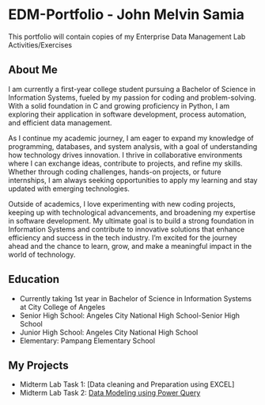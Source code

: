 # EDM-Portfolio - John Melvin Samia
This portfolio will contain copies of my Enterprise Data Management Lab Activities/Exercises

## About Me
I am currently a first-year college student pursuing a Bachelor of Science in Information Systems, fueled by my passion for coding and problem-solving. With a solid foundation in C and growing proficiency in Python, I am exploring their application in software development, process automation, and efficient data management.

As I continue my academic journey, I am eager to expand my knowledge of programming, databases, and system analysis, with a goal of understanding how technology drives innovation. I thrive in collaborative environments where I can exchange ideas, contribute to projects, and refine my skills. Whether through coding challenges, hands-on projects, or future internships, I am always seeking opportunities to apply my learning and stay updated with emerging technologies.

Outside of academics, I love experimenting with new coding projects, keeping up with technological advancements, and broadening my expertise in software development. My ultimate goal is to build a strong foundation in Information Systems and contribute to innovative solutions that enhance efficiency and success in the tech industry. I’m excited for the journey ahead and the chance to learn, grow, and make a meaningful impact in the world of technology.

## Education
- Currently taking 1st year in Bachelor of Science in Information Systems at City College of Angeles
- Senior High School: Angeles City National High School-Senior High School
-  Junior High School: Angeles City National High School 
- Elementary: Pampang Elementary School

## My Projects
- Midterm Lab Task 1: [Data cleaning and Preparation using EXCEL]
- Midterm Lab Task 2: [Data Modeling using Power Query]()
